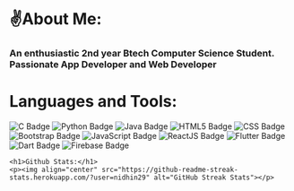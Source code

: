 <h1>✌️About Me:</h1>
    <h3>An enthusiastic 2nd year Btech Computer Science Student. Passionate App Developer and Web Developer</h3>
    <h1 align="left">Languages and Tools:</h1>
    <img src="https://img.shields.io/badge/c-%2300599C.svg?style=for-the-badge&logo=c&logoColor=white" alt="C Badge">
    <img src="https://img.shields.io/badge/python-3670A0?style=for-the-badge&logo=python&logoColor=ffdd54" alt="Python Badge">
    <img src="https://img.shields.io/badge/java-%23ED8B00.svg?style=for-the-badge&logo=java&logoColor=white" alt="Java Badge">
    <img src="https://img.shields.io/badge/html5-%23E34F26.svg?style=for-the-badge&logo=html5&logoColor=white" alt="HTML5 Badge">
    <img src="https://img.shields.io/badge/CSS-%231572B6.svg?style=for-the-badge&logo=css3&logoColor=white" alt="CSS Badge">
    <img src="https://img.shields.io/badge/Bootstrap-%23563D7C.svg?style=for-the-badge&logo=bootstrap&logoColor=white" alt="Bootstrap Badge">
    <img src="https://img.shields.io/badge/JavaScript-%23323330.svg?style=for-the-badge&logo=javascript&logoColor=%23F7DF1E" alt="JavaScript Badge">
    <img src="https://img.shields.io/badge/React-%2320232A.svg?style=for-the-badge&logo=react&logoColor=%2361DAFB" alt="ReactJS Badge">
    <img src="https://img.shields.io/badge/Flutter-%2302569B.svg?style=for-the-badge&logo=flutter&logoColor=white" alt="Flutter Badge">
    <img src="https://img.shields.io/badge/Dart-%230175C2.svg?style=for-the-badge&logo=dart&logoColor=white" alt="Dart Badge">
    <img src="https://img.shields.io/badge/Firebase-%23039BE5.svg?style=for-the-badge&logo=firebase" alt="Firebase Badge">

    <h1>Github Stats:</h1>
    <p><img align="center" src="https://github-readme-streak-stats.herokuapp.com/?user=nidhin29" alt="GitHub Streak Stats"></p>

